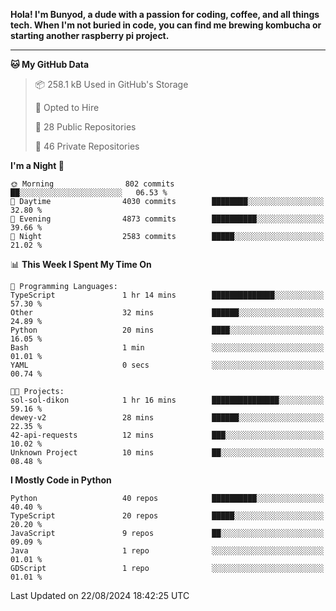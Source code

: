 <p>
<b>Hola! I'm Bunyod, a dude with a passion for coding, coffee, and all things tech. When I'm not buried in code, you can find me brewing kombucha or starting another raspberry pi project.</b>
</p>

---

<!--START_SECTION:waka-->
**🐱 My GitHub Data** 

> 📦 258.1 kB Used in GitHub's Storage 
 > 
> 💼 Opted to Hire
 > 
> 📜 28 Public Repositories 
 > 
> 🔑 46 Private Repositories 
 > 
**I'm a Night 🦉** 

```text
🌞 Morning                802 commits         ██░░░░░░░░░░░░░░░░░░░░░░░   06.53 % 
🌆 Daytime                4030 commits        ████████░░░░░░░░░░░░░░░░░   32.80 % 
🌃 Evening                4873 commits        ██████████░░░░░░░░░░░░░░░   39.66 % 
🌙 Night                  2583 commits        █████░░░░░░░░░░░░░░░░░░░░   21.02 % 
```


📊 **This Week I Spent My Time On** 

```text
💬 Programming Languages: 
TypeScript               1 hr 14 mins        ██████████████░░░░░░░░░░░   57.30 % 
Other                    32 mins             ██████░░░░░░░░░░░░░░░░░░░   24.89 % 
Python                   20 mins             ████░░░░░░░░░░░░░░░░░░░░░   16.05 % 
Bash                     1 min               ░░░░░░░░░░░░░░░░░░░░░░░░░   01.01 % 
YAML                     0 secs              ░░░░░░░░░░░░░░░░░░░░░░░░░   00.74 % 

🐱‍💻 Projects: 
sol-sol-dikon            1 hr 16 mins        ███████████████░░░░░░░░░░   59.16 % 
dewey-v2                 28 mins             ██████░░░░░░░░░░░░░░░░░░░   22.35 % 
42-api-requests          12 mins             ███░░░░░░░░░░░░░░░░░░░░░░   10.02 % 
Unknown Project          10 mins             ██░░░░░░░░░░░░░░░░░░░░░░░   08.48 % 
```

**I Mostly Code in Python** 

```text
Python                   40 repos            ██████████░░░░░░░░░░░░░░░   40.40 % 
TypeScript               20 repos            █████░░░░░░░░░░░░░░░░░░░░   20.20 % 
JavaScript               9 repos             ██░░░░░░░░░░░░░░░░░░░░░░░   09.09 % 
Java                     1 repo              ░░░░░░░░░░░░░░░░░░░░░░░░░   01.01 % 
GDScript                 1 repo              ░░░░░░░░░░░░░░░░░░░░░░░░░   01.01 % 
```




 Last Updated on 22/08/2024 18:42:25 UTC
<!--END_SECTION:waka-->

